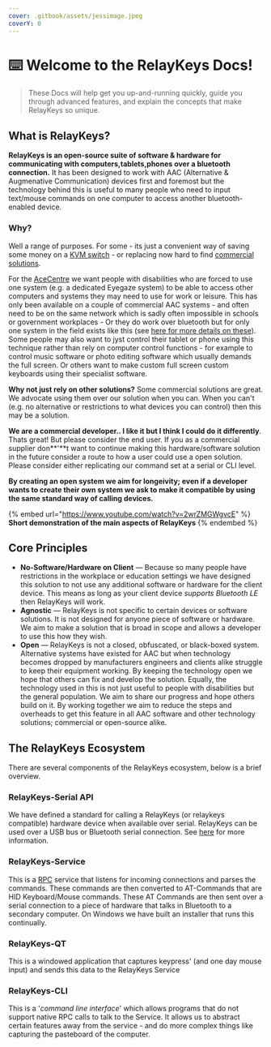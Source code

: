 ```yaml
---
cover: .gitbook/assets/jessimage.jpeg
coverY: 0
---
```


# ⌨️ Welcome to the RelayKeys Docs!

> These Docs will help get you up-and-running quickly, guide you through advanced features, and explain the concepts that make RelayKeys so unique.

## What is RelayKeys?

**RelayKeys is an open-source suite of software & hardware for communicating with computers,tablets,phones over a bluetooth connection.** It has been designed to work with AAC (Alternative & Augmenative Communication) devices first and foremost but the technology behind this is useful to many people who need to input text/mouse commands on one computer to access another bluetooth-enabled device.

### Why?

Well a range of purposes. For some - its just a convenient way of saving some money on a [KVM switch](https://en.wikipedia.org/wiki/KVM\_switch) - or replacing now hard to find [commercial solutions](https://docs.acecentre.org.uk/products/v/relaykeys/developers/other-projects).

For the [AceCentre](http://acecentre.org.uk/) we want people with disabilities who are forced to use one system (e.g. a dedicated Eyegaze system) to be able to access other computers and systems they may need to use for work or leisure. This has only been available on a couple of commercial AAC systems - and often need to be on the same network which is sadly often impossible in schools or government workplaces - Or they do work over bluetooth but for only one system in the field exists like this (see [here for more details on these](https://docs.acecentre.org.uk/products/v/relaykeys/developers/other-projects#aac-projects)). Some people may also want to jyst control their tablet or phone using this technique rather than rely on computer control functions - for example to control music software or photo editing software which usually demands the full screen. Or others want to make custom full screen custom keyboards using their specialist software.

**Why not just rely on other solutions?** Some commercial solutions are great. We advocate using them over our solution when you can. When you can't (e.g. no alternative or restrictions to what devices you can control) then this may be a solution.

**We are a commercial developer.. I like it but I think I could do it differently**. Thats great! But please consider the end user. If you as a commercial supplier don**'**t want to continue making this hardware/software solution in the future consider a route to how a user could use a open solution. Please consider either replicating our command set at a serial or CLI level.

**By creating an open system we aim for longeivity; even if a developer wants to create their own system we ask to make it compatible by using the same standard way of calling devices.**

{% embed url="https://www.youtube.com/watch?v=2wrZMGWgvcE" %}
**Short demonstration of the main aspects of RelayKeys**
{% endembed %}

## Core Principles

* **No-Software/Hardware on Client** — Because so many people have restrictions in the workplace or education settings we have designed this solution to not use any additional software or hardware for the client device. This means as long as your client device _supports Bluetooth LE_ then RelayKeys will work.
* **Agnostic** — RelayKeys is not specific to certain devices or software solutions. It is not designed for anyone piece of software or hardware. We aim to make a solution that is broad in scope and allows a developer to use this how they wish.
* **Open** — RelayKeys is not a closed, obfuscated, or black-boxed system. Alternative systems have existed for AAC but when technology becomes dropped by manufacturers engineers and clients alike struggle to keep their equipment working. By keeping the technology open we hope that others can fix and develop the solution. Equally, the technology used in this is not just useful to people with disabilities but the general population. We aim to share our progress and hope others build on it. By working together we aim to reduce the steps and overheads to get this feature in all AAC software and other technology solutions; commercial or open-source alike.

## The RelayKeys Ecosystem

There are several components of the RelayKeys ecosystem, below is a brief overview.

### RelayKeys-Serial API

We have defined a standard for calling a RelayKeys (or relaykeys compatible) hardware device when available over serial. RelayKeys can be used over a USB bus or Bluetooth serial connection. See [here](developers/relaykeys-serial.md) for more information.

### RelayKeys-Service

This is a [RPC](https://en.wikipedia.org/wiki/Remote\_procedure\_call) service that listens for incoming connections and parses the commands. These commands are then converted to AT-Commands that are HID Keyboard/Mouse commands. These AT Commands are then sent over a serial connection to a piece of hardware that talks in Bluetooth to a secondary computer. On Windows we have built an installer that runs this continually.

### RelayKeys-QT

This is a windowed application that captures keypress' (and one day mouse input) and sends this data to the RelayKeys Service

### RelayKeys-CLI

This is a '_command line interface_' which allows programs that do not support native RPC calls to talk to the Service. It allows us to abstract certain features away from the service - and do more complex things like capturing the pasteboard of the computer.
